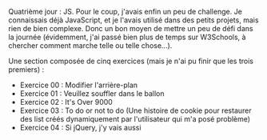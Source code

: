 Quatrième jour : JS.
Pour le coup, j'avais enfin un peu de challenge. Je connaissais déjà JavaScript, et je l'avais utilisé dans des petits projets, mais rien de bien complexe. Donc un bon moyen de mettre un peu de défi dans la journée (évidemment, j'ai passé bien plus de temps sur W3Schools, à chercher comment marche telle ou telle chose...).


Une section composée de cinq exercices (mais je n'ai pu finir que les trois premiers) :
 - Exercice 00 : Modifier l'arrière-plan
 - Exercice 01 : Veuillez souffler dans le ballon
 - Exercice 02 : It's Over 9000
 - Exercice 03 : To do or not to do
 (Une histoire de cookie pour restaurer des list créés dynamiquement par l'utilisateur qui m'a posé problème)
 - Exercice 04 : Si jQuery, j'y vais aussi